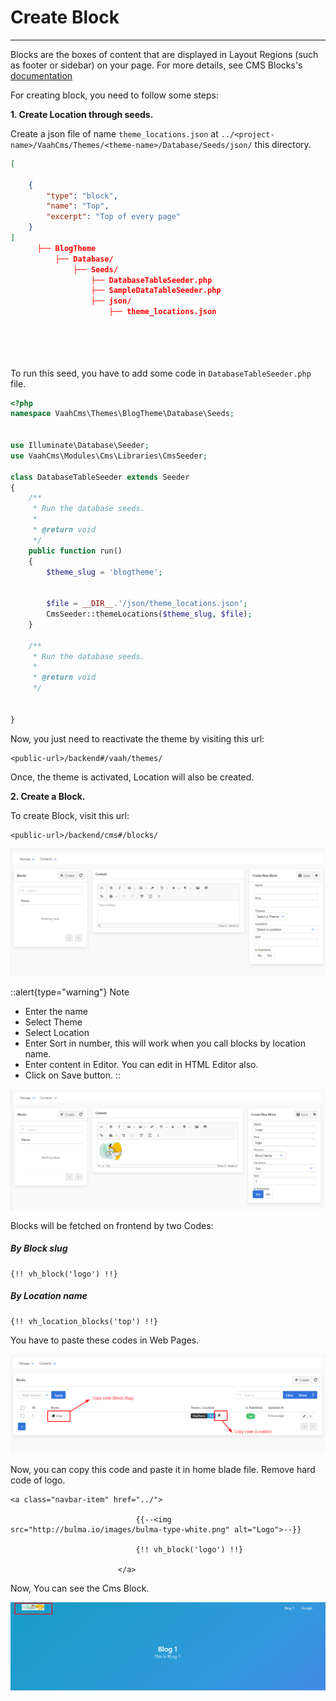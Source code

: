 # Create Block

------

Blocks are the boxes of content that are displayed in Layout Regions (such as footer or sidebar) on your page. For more details, see CMS Blocks's [documentation](/vaahcms/cms/blocks)

For creating block, you need to follow some steps:

**1. Create Location through seeds.**

Create a json file of name `theme_locations.json` at `../<project-name>/VaahCms/Themes/<theme-name>/Database/Seeds/json/` this directory.

```json
[
    
    {
        "type": "block",
        "name": "Top",
        "excerpt": "Top of every page"
    }
]
      ├── BlogTheme
          ├── Database/
              ├── Seeds/
                  ├── DatabaseTableSeeder.php
                  ├── SampleDataTableSeeder.php
                  ├── json/
                      ├── theme_locations.json


      
    
```

To run this seed, you have to add some code in `DatabaseTableSeeder.php` file.



```php
<?php
namespace VaahCms\Themes\BlogTheme\Database\Seeds;


use Illuminate\Database\Seeder;
use VaahCms\Modules\Cms\Libraries\CmsSeeder;

class DatabaseTableSeeder extends Seeder
{
    /**
     * Run the database seeds.
     *
     * @return void
     */
    public function run()
    {
        $theme_slug = 'blogtheme';


        $file = __DIR__.'/json/theme_locations.json';
        CmsSeeder::themeLocations($theme_slug, $file);
    }

    /**
     * Run the database seeds.
     *
     * @return void
     */


}
```

Now, you just need to reactivate the theme by visiting this url:

```http request
<public-url>/backend#/vaah/themes/
```



Once, the theme is activated, Location will also be created.

**2. Create a Block.**

To create Block, visit this url:

```http request
<public-url>/backend/cms#/blocks/
```

<img src="/images/create-block-1.png" alt="create-block-1">


::alert{type="warning"}
Note
- Enter the name
- Select Theme
- Select Location
- Enter Sort in number, this will work when you call blocks by location name.
- Enter content in Editor. You can edit in HTML Editor also.
- Click on Save button.
::


<img src="/images/create-block-2.png" alt="create-block-2">

Blocks will be fetched on frontend by two Codes:

##### By Block slug

```php+HTML
{!! vh_block('logo') !!}
```



##### By Location name

```php+HTML
{!! vh_location_blocks('top') !!}
```

You have to paste these codes in Web Pages.

<img src="/images/create-block-3.png" alt="create-block-3">

Now, you can copy this code and paste it in home blade file. Remove hard code of logo.


```php+HTML
<a class="navbar-item" href="../">
                            
                            {{--<img src="http://bulma.io/images/bulma-type-white.png" alt="Logo">--}}
                            
                            {!! vh_block('logo') !!}
                            
                        </a>
```

Now, You can see the Cms Block.

<img src="/images/create-block-4.png" alt="create-block-4">